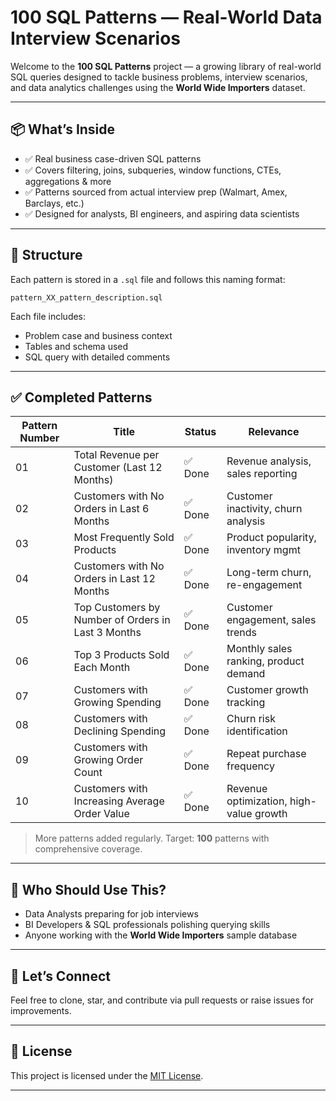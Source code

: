 # 100 SQL Patterns — Real-World Data Interview Scenarios

Welcome to the **100 SQL Patterns** project — a growing library of real-world SQL queries designed to tackle business problems, interview scenarios, and data analytics challenges using the **World Wide Importers** dataset.

---

## 📦 What’s Inside

- ✅ Real business case-driven SQL patterns  
- ✅ Covers filtering, joins, subqueries, window functions, CTEs, aggregations & more  
- ✅ Patterns sourced from actual interview prep (Walmart, Amex, Barclays, etc.)  
- ✅ Designed for analysts, BI engineers, and aspiring data scientists  

---

## 📂 Structure

Each pattern is stored in a `.sql` file and follows this naming format:

`pattern_XX_pattern_description.sql`

Each file includes:  
- Problem case and business context  
- Tables and schema used  
- SQL query with detailed comments  

---

## ✅ Completed Patterns

| Pattern Number | Title                                              | Status  | Relevance                            |
|----------------|----------------------------------------------------|---------|------------------------------------|
| 01             | Total Revenue per Customer (Last 12 Months)        | ✅ Done | Revenue analysis, sales reporting  |
| 02             | Customers with No Orders in Last 6 Months          | ✅ Done | Customer inactivity, churn analysis|
| 03             | Most Frequently Sold Products                      | ✅ Done | Product popularity, inventory mgmt |
| 04             | Customers with No Orders in Last 12 Months         | ✅ Done | Long-term churn, re-engagement     |
| 05             | Top Customers by Number of Orders in Last 3 Months | ✅ Done | Customer engagement, sales trends  |
| 06             | Top 3 Products Sold Each Month                     | ✅ Done | Monthly sales ranking, product demand|
| 07             | Customers with Growing Spending                    | ✅ Done | Customer growth tracking            |
| 08             | Customers with Declining Spending                  | ✅ Done | Churn risk identification           |
| 09             | Customers with Growing Order Count                 | ✅ Done | Repeat purchase frequency           |
| 10             | Customers with Increasing Average Order Value      | ✅ Done | Revenue optimization, high-value growth |


> More patterns added regularly. Target: **100** patterns with comprehensive coverage.

---

## 🧠 Who Should Use This?

- Data Analysts preparing for job interviews  
- BI Developers & SQL professionals polishing querying skills  
- Anyone working with the **World Wide Importers** sample database  

---

## 💬 Let’s Connect

Feel free to clone, star, and contribute via pull requests or raise issues for improvements.

---

## 📜 License

This project is licensed under the [MIT License](LICENSE).

---
